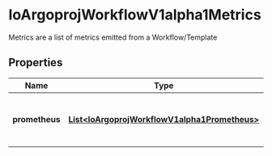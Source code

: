

# IoArgoprojWorkflowV1alpha1Metrics

Metrics are a list of metrics emitted from a Workflow/Template
## Properties

Name | Type | Description | Notes
------------ | ------------- | ------------- | -------------
**prometheus** | [**List&lt;IoArgoprojWorkflowV1alpha1Prometheus&gt;**](IoArgoprojWorkflowV1alpha1Prometheus.md) | Prometheus is a list of prometheus metrics to be emitted | 



